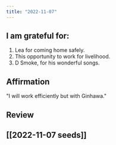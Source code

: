 ```yaml
---
title: "2022-11-07"
---
```

## I am grateful for:
1. Lea for coming home safely.
2. This opportunity to work for livelihood.
3. D Smoke, for his wonderful songs.

## Affirmation

"I will work efficiently but with Ginhawa."

## Review



## [[2022-11-07 seeds]]
